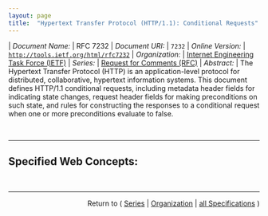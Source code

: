 ```yaml
---
layout: page
title:  "Hypertext Transfer Protocol (HTTP/1.1): Conditional Requests"
---
```


| *Document Name:* | RFC 7232
| *Document URI:* | `7232`
| *Online Version:* | [`http://tools.ietf.org/html/rfc7232`](http://tools.ietf.org/html/rfc7232)
| *Organization:* | [Internet Engineering Task Force (IETF)](..  "List of specification series by this organization")
| *Series:* | [Request for Comments (RFC)](.  "List of specifications in this series")
| *Abstract:* | The Hypertext Transfer Protocol (HTTP) is an application-level protocol for distributed, collaborative, hypertext information systems. This document defines HTTP/1.1 conditional requests, including metadata header fields for indicating state changes, request header fields for making preconditions on such state, and rules for constructing the responses to a conditional request when one or more preconditions evaluate to false.

<br/>
<hr/>

## Specified Web Concepts:



<br/>
<hr/>

<p style="text-align: right">Return to ( <a href="./">Series</a> | <a href="../">Organization</a> | <a href="../../">all Specifications</a> )</p>